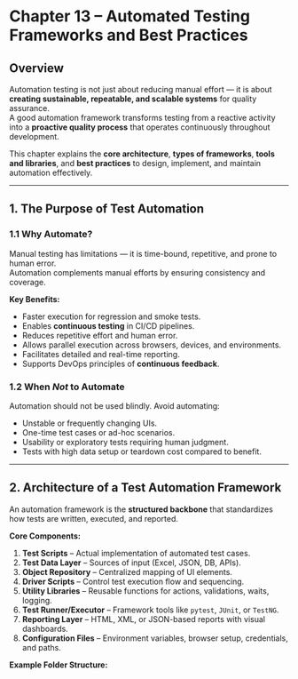 # Chapter 13 – Automated Testing Frameworks and Best Practices

## Overview
Automation testing is not just about reducing manual effort — it is about **creating sustainable, repeatable, and scalable systems** for quality assurance.  
A good automation framework transforms testing from a reactive activity into a **proactive quality process** that operates continuously throughout development.

This chapter explains the **core architecture**, **types of frameworks**, **tools and libraries**, and **best practices** to design, implement, and maintain automation effectively.

---

## 1. The Purpose of Test Automation
### 1.1 Why Automate?
Manual testing has limitations — it is time-bound, repetitive, and prone to human error.  
Automation complements manual efforts by ensuring consistency and coverage.

**Key Benefits:**
- Faster execution for regression and smoke tests.  
- Enables **continuous testing** in CI/CD pipelines.  
- Reduces repetitive effort and human error.  
- Allows parallel execution across browsers, devices, and environments.  
- Facilitates detailed and real-time reporting.  
- Supports DevOps principles of **continuous feedback**.

### 1.2 When *Not* to Automate
Automation should not be used blindly. Avoid automating:
- Unstable or frequently changing UIs.  
- One-time test cases or ad-hoc scenarios.  
- Usability or exploratory tests requiring human judgment.  
- Tests with high data setup or teardown cost compared to benefit.

---

## 2. Architecture of a Test Automation Framework

An automation framework is the **structured backbone** that standardizes how tests are written, executed, and reported.

**Core Components:**
1. **Test Scripts** – Actual implementation of automated test cases.  
2. **Test Data Layer** – Sources of input (Excel, JSON, DB, APIs).  
3. **Object Repository** – Centralized mapping of UI elements.  
4. **Driver Scripts** – Control test execution flow and sequencing.  
5. **Utility Libraries** – Reusable functions for actions, validations, waits, logging.  
6. **Test Runner/Executor** – Framework tools like `pytest`, `JUnit`, or `TestNG`.  
7. **Reporting Layer** – HTML, XML, or JSON-based reports with visual dashboards.  
8. **Configuration Files** – Environment variables, browser setup, credentials, and paths.

**Example Folder Structure:**
